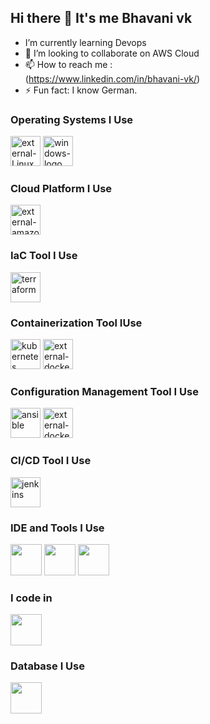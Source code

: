## Hi there 👋 It's me Bhavani vk

                                               
-  I’m currently learning Devops
- 👯 I’m looking to collaborate on AWS Cloud
- 📫 How to reach me :
<br /> (https://www.linkedin.com/in/bhavani-vk/)
- ⚡ Fun fact: I know German.


### Operating Systems I Use
<img width="48" height="48" src="https://img.icons8.com/external-those-icons-flat-those-icons/48/external-Linux-logos-and-brands-those-icons-flat-those-icons.png" alt="external-Linux"/> <img width="48" height="48" src="https://img.icons8.com/color/48/windows-logo.png" alt="windows-logo"/>

### Cloud Platform I Use
<img width="48" height="48" src="https://img.icons8.com/external-tal-revivo-color-tal-revivo/48/external-amazon-web-services-a-subsidiary-of-amazon-that-provides-on-demand-cloud-computing-logo-color-tal-revivo.png" alt="external-amazon-web-services-a-subsidiary-of-amazon-that-provides-on-demand-cloud-computing-logo-color-tal-revivo"/>

### IaC Tool I Use
<img width="48" height="48" src="https://img.icons8.com/fluency/48/terraform.png" alt="terraform"/> 

### Containerization Tool IUse
<img width="48" height="48" src="https://img.icons8.com/color/48/kubernetes.png" alt="kubernetes"/> <img width="48" height="48" src="https://img.icons8.com/external-tal-revivo-color-tal-revivo/48/external-docker-a-set-of-coupled-software-as-a-service-logo-color-tal-revivo.png" alt="external-docker-a-set-of-coupled-software-as-a-service-logo-color-tal-revivo"/>

### Configuration Management Tool I Use
<img width="48" height="48" src="https://img.icons8.com/color/48/ansible.png" alt="ansible"/> <img width="48" height="48" src="https://img.icons8.com/external-tal-revivo-color-tal-revivo/48/external-docker-a-set-of-coupled-software-as-a-service-logo-color-tal-revivo.png" alt="external-docker-a-set-of-coupled-software-as-a-service-logo-color-tal-revivo"/>

### CI/CD Tool I Use
<img width="48" height="48" src="https://img.icons8.com/color/48/jenkins.png" alt="jenkins"/>

### IDE and Tools I Use
<img height="50" width="50" src="https://img.icons8.com/color/48/000000/visual-studio-code-2019.png"/> <img height="50" width="50" src="https://img.icons8.com/color/48/000000/pycharm.png"/> <img height="50" width="50" src="https://img.icons8.com/color/50/000000/git.png"/>


### I code in
<img height="50" width="50" src="https://img.icons8.com/color/48/000000/python.png" />

### Database I Use
<img height="50" width="50" src="https://img.shields.io/badge/MySQL-005C84?style=for-the-badge&logo=mysql&logoColor=white"/>

